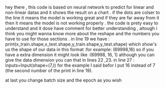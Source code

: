 hey there , this code is based on neural network to predict for linear and non-linear datas and it shows the result on a chart . if the dots are colser to the line it means 
the model is working great and if they are far away from it then it means the model is not working properly . 
the code is prety easy to understand and it dose have comment for better understanding , altough i think you might wanna know more about the reshape and the numbers you have to 
use for those sections .
in line 19 we have : print(x_train.shape,x_test.shape,y_train.shape,y_test.shape)
which show's us the shape of our data in this format :for example:  (69998,16)
so if you have a extra dimension it might look like :(69998, 16, 1)
although you can give the data dimension you can that in lines 22 ,23.
in line 27 : inputs=Input(shape=(7,)) for the example I said befor I put 16 instead of 7 (the second number of the print in line 19).

at last you change batch size and the epoch as you wish 
